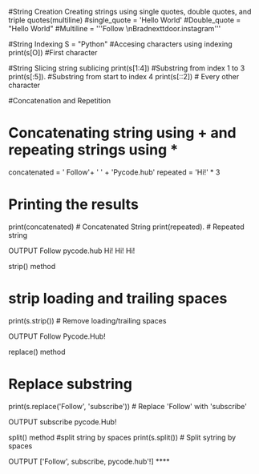 #String Creation
Creating strings using single quotes, double quotes, and triple quotes(multiline)
#single_quote = 'Hello World'
#Double_quote = "Hello World"
#Multiline = '''Follow \nBradnexttdoor.instagram''' 

#String Indexing
S = "Python"
#Accesing characters using indexing
print(s[O]) #First character

#String Slicing
string sublicing
print(s[1:4])   #Substring from index 1 to 3
print(s[:5]).   #Substring from start to index 4
print(s[::2])   # Every other character

#Concatenation and Repetition
# Concatenating string using + and repeating strings using *
concatenated = ' Follow'+ ' ' + 'Pycode.hub'
repeated = 'Hi!' * 3

# Printing the results 
print(concatenated)  # Concatenated String
print(repeated). # Repeated string

OUTPUT
Follow pycode.hub
Hi! Hi! Hi!

strip() method
# strip loading and trailing spaces
print(s.strip()) # Remove loading/trailing spaces

OUTPUT
Follow Pycode.Hub!

replace() method
# Replace substring
print(s.replace('Follow', 'subscribe')) # Replace 'Follow' with 'subscribe'

OUTPUT
subscribe pycode.Hub!

split() method
#split string by spaces
print(s.split()) # Split sytring by spaces

OUTPUT
['Follow', subscribe, pycode.hub'!] ****
